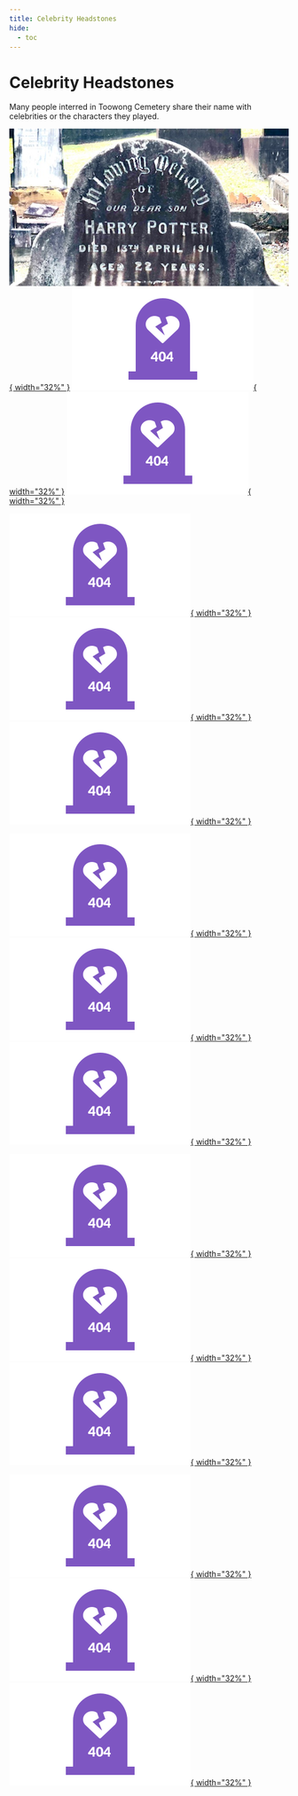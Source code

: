 ```yaml
---
title: Celebrity Headstones
hide:
  - toc 
---
```


# Celebrity Headstones

Many people interred in Toowong Cemetery share their name with celebrities or the characters they played. 

<!-- Start with an array of headstone pictures with links. Could extend to include pictures of Celebrities -->

[![6-12-28][6-12-28]{ width="32%" }][Harry Potter] [![28-43-3][2]{ width="32%" }][James Bond]  [![13-59-8][3]{ width="32%" }][James Kirk]

[![pp-ss-gg][4]{ width="32%" }][Ella Fitzgerald] [![pp-ss-gg][5]{ width="32%" }][John Lennon] [![pp-ss-gg][6]{ width="32%" }][George Harrison]  

[![pp-ss-gg][7]{ width="32%" }][Julius Caesar] [![pp-ss-gg][8]{ width="32%" }][Richard Nixon] [![pp-ss-gg][9]{ width="32%" }][James Carter]  
 

[![pp-ss-gg][10]{ width="32%" }][Richard Harris] [![pp-ss-gg][11]{ width="32%" }][James Stewart] [![pp-ss-gg][12]{ width="32%" }][Susan Boyle]  

[![pp-ss-gg][13]{ width="32%" }][Michael Cain] [![pp-ss-gg][14]{ width="32%" }][Ronald Corbett] [![pp-ss-gg][15]{ width="32%" }][Sid James]  
  
  
<!-- links -->

[pp-ss-gg]: ../assets/404-16x9.png "Missing headstone photo"


[Harry Potter]: https://en.wikipedia.org/wiki/Harry_Potter
[6-12-28]: ../assets/harry-potter-16x9.jpg "Harry Potter headstone 6-12-28"
[James Kirk]: https://en.wikipedia.org/wiki/James_T._Kirk 
[2]: ../assets/404-16x9.png "James Kirk headstone 13-59-8"
[James Bond]: https://en.wikipedia.org/wiki/James_Bond
[3]: ../assets/404-16x9.png "James Bond headstone 28-43-3"


[Ella Fitzgerald]: https://en.wikipedia.org/wiki/Ella_Fitzgerald
[4]: ../assets/404-16x9.png "Ellanor 'Ella' Fitzgerald headstone 20-34-13"
[John Lennon]: https://en.wikipedia.org/wiki/John_Lennon
[5]: ../assets/404-16x9.png "John Lennon headstone 1-84-12"
[George Harrison]: https://en.wikipedia.org/wiki/George_Harrison
[6]: ../assets/404-16x9.png "George Harrison headstone 16-4-37 (also 18-95-6)"


[Julius Caesar]: https://en.wikipedia.org/wiki/Julius_Caesar  
[7]: ../assets/404-16x9.png "Julius Caesar headstone 1-121-36 (misspelt as Ceaser but will get that fixed)"

[Richard Nixon]: https://en.wikipedia.org/wiki/Richard_Nixon
[8]: ../assets/404-16x9.png "Richard Nixon headstone 27-1-11"

[James Carter]: https://en.wikipedia.org/wiki/Jimmy_Carter 
[9]: ../assets/404-16x9.png "James 'Jimmy' Carter headstone 7A-134-8/9 (and three others)"


[Richard Harris]: https://en.wikipedia.org/wiki/Richard_Harris
[10]: ../assets/404-16x9.png "Richard Harris headstone 23-11-4/5"

[James Stewart]: https://en.wikipedia.org/wiki/James_Stewart
[11]: ../assets/404-16x9.png "James Stewart headstone 2-39-19 (and many others)"

[Richard Powell]: https://en.wikipedia.org/wiki/Dick_Powell 
[12]: ../assets/404-16x9.png "Richard 'Dick' Powell headstone 28-54-25"


[Michael Cain]: https://en.wikipedia.org/wiki/Michael_Caine
[13]: ../assets/404-16x9.png "Michael Cain headstone 26-25-6"

[Sid James]: https://en.wikipedia.org/wiki/Sid_James   
[14]: ../assets/404-16x9.png "Sidney 'Sid' James headstone 18-130-28"

[Ronald Corbett]: https://en.wikipedia.org/wiki/Ronnie_Corbett 
[15]: ../assets/404-16x9.png "Ronald 'Ronnie' Corbett headstone 7A-113-12/13"


<!-- [Alice Fay]: -->

[Betty Hutton]: https://en.wikipedia.org/wiki/Betty_Hutton
[Ann Miller]: https://en.wikipedia.org/wiki/Ann_Miller
[Jane Russell]: https://en.wikipedia.org/wiki/Jane_Russell


[Eleanor Powell]: https://en.wikipedia.org/wiki/Eleanor_Powell
[Jane Powell]: https://en.wikipedia.org/wiki/Jane_Powell
[William Powell]: https://en.wikipedia.org/wiki/William_Powell


[Edward Kelly]: https://en.wikipedia.org/wiki/Ned_Kelly "Ned Kelly"

[Susan Boyle]: https://en.wikipedia.org/wiki/Susan_Boyle

[Robert Burns]: https://en.wikipedia.org/wiki/Robert_Burns
